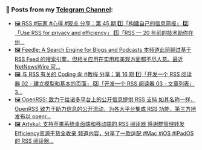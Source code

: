 ### 📰 Posts from my [Telegram Channel](https://t.me/s/aboutrss):
<!-- BLOG-POST-LIST:START -->
- [🖼 RSS #玩家 #心得 #观点 分享：第 45 期 1️⃣「构建自己的信息简报」 2️⃣「Use RSS for privacy and efficiency」 3️⃣「RSS — 20 年前的技术助你在纷...](https://t.me/aboutrss/1278)
- [🖼 Feedle: A Search Engine for Blogs and Podcasts 本频道此前聊过基于 RSS Feed 的搜索引擎，但相关应用在实用和美观方面都不尽人意。最近 NetNewsWire 官...](https://t.me/aboutrss/1277)
- [🖼 与 RSS 有关的 Coding 向 #教程 分享：第 16 期 1️⃣「开发一个 RSS 阅读器 02 - 建立模型和基本的页面」 2️⃣「开发一个 RSS 阅读器 03 - 文章列表」 3...](https://t.me/aboutrss/1276)
- [🖼 OpenRSS: 致力于给诸多平台上的公开信息提供 RSS 支持 如其名称一样， OpenRSS 致力于助力信息的公开流动，为各大平台集成 RSS 功能，第三方地发布以 openr...](https://t.me/aboutrss/1275)
- [🖼 Artykul: 支持苹果系统桌面端和移动端的 RSS 阅读器 感谢群管理转发 Efficiency资源干货全收录 频道内容，分享了一款适配 #Mac #iOS #iPadOS 的 RSS 阅读器...](https://t.me/aboutrss/1274)
<!-- BLOG-POST-LIST:END -->

<!--
**AboutRSS/AboutRSS** is a ✨ _special_ ✨ repository because its `README.md` (this file) appears on your GitHub profile.

Here are some ideas to get you started:

- 🔭 I’m currently working on ...
- 🌱 I’m currently learning ...
- 👯 I’m looking to collaborate on ...
- 🤔 I’m looking for help with ...
- 💬 Ask me about ...
- 📫 How to reach me: ...
- 😄 Pronouns: ...
- ⚡ Fun fact: ...
-->
